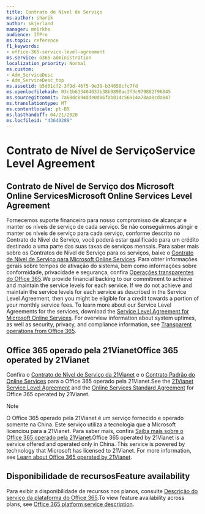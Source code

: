 ```yaml
---
title: Contrato de Nível de Serviço
ms.author: sharik
author: skjerland
manager: mnirkhe
audience: ITPro
ms.topic: reference
f1_keywords:
- office-365-service-level-agreement
ms.service: o365-administration
localization_priority: Normal
ms.custom:
- Adm_ServiceDesc
- Adm_ServiceDesc_top
ms.assetid: b5d01cf2-3f9d-46f5-9e39-b34650cfc7fd
ms.openlocfilehash: 03c1b613404033b38b9898ac2f3c979882f96845
ms.sourcegitcommit: 7a68dc894dde0d06fab014c56914a78aa8cda847
ms.translationtype: MT
ms.contentlocale: pt-BR
ms.lasthandoff: 04/21/2020
ms.locfileid: "43640289"
---
```

# <a name="service-level-agreement"></a><span data-ttu-id="4d677-102">Contrato de Nível de Serviço</span><span class="sxs-lookup"><span data-stu-id="4d677-102">Service Level Agreement</span></span>

## <a name="microsoft-online-services-level-agreement"></a><span data-ttu-id="4d677-103">Contrato de Nível de Serviço dos Microsoft Online Services</span><span class="sxs-lookup"><span data-stu-id="4d677-103">Microsoft Online Services Level Agreement</span></span>

<span data-ttu-id="4d677-p101">Fornecemos suporte financeiro para nosso compromisso de alcançar e manter os níveis de serviço de cada serviço. Se não conseguirmos atingir e manter os níveis de serviço para cada serviço, conforme descrito no Contrato de Nível de Serviço, você poderá estar qualificado para um crédito destinado a uma parte das suas taxas de serviços mensais. Para saber mais sobre os Contratos de Nível de Serviço para os serviços, baixe o [Contrato de Nível de Serviço para Microsoft Online Services](https://go.microsoft.com/fwlink/?linkid=272026). Para obter informações gerais sobre tempos de ativação do sistema, bem como informações sobre conformidade, privacidade e segurança, confira [Operações transparentes do Office 365](https://go.microsoft.com/fwlink/?linkid=845427).</span><span class="sxs-lookup"><span data-stu-id="4d677-p101">We provide financial backing to our commitment to achieve and maintain the service levels for each service. If we do not achieve and maintain the service levels for each service as described in the Service Level Agreement, then you might be eligible for a credit towards a portion of your monthly service fees. To learn more about our Service Level Agreements for the services, download the [Service Level Agreement for Microsoft Online Services](https://go.microsoft.com/fwlink/?linkid=272026). For overview information about system uptimes, as well as security, privacy, and compliance information, see [Transparent operations from Office 365](https://go.microsoft.com/fwlink/?linkid=845427).</span></span>
  
## <a name="office-365-operated-by-21vianet"></a><span data-ttu-id="4d677-108">Office 365 operado pela 21Vianet</span><span class="sxs-lookup"><span data-stu-id="4d677-108">Office 365 operated by 21Vianet</span></span>

<span data-ttu-id="4d677-109">Confira o [Contrato de Nível de Serviço da 21Vianet](https://go.microsoft.com/fwlink/?linkid=846729) e o [Contrato Padrão do Online Services](https://go.microsoft.com/fwlink/?linkid=846730) para o Office 365 operado pela 21Vianet.</span><span class="sxs-lookup"><span data-stu-id="4d677-109">See the [21Vianet Service Level Agreement](https://go.microsoft.com/fwlink/?linkid=846729) and the [Online Services Standard Agreement](https://go.microsoft.com/fwlink/?linkid=846730) for Office 365 operated by 21Vianet.</span></span> 
  
> [!NOTE]
> <span data-ttu-id="4d677-p102">O Office 365 operado pela 21Vianet é um serviço fornecido e operado somente na China. Este serviço utiliza a tecnologia que a Microsoft licenciou para a 21Vianet. Para saber mais, confira [Saiba mais sobre o Office 365 operado pela 21Vianet](https://go.microsoft.com/fwlink/?linkid=846725).</span><span class="sxs-lookup"><span data-stu-id="4d677-p102">Office 365 operated by 21Vianet is a service offered and operated only in China. This service is powered by technology that Microsoft has licensed to 21Vianet. For more information, see [Learn about Office 365 operated by 21Vianet](https://go.microsoft.com/fwlink/?linkid=846725).</span></span> 
  
## <a name="feature-availability"></a><span data-ttu-id="4d677-113">Disponibilidade de recursos</span><span class="sxs-lookup"><span data-stu-id="4d677-113">Feature availability</span></span>

<span data-ttu-id="4d677-114">Para exibir a disponibilidade de recursos nos planos, consulte [Descrição do serviço da plataforma do Office 365](office-365-platform-service-description.md).</span><span class="sxs-lookup"><span data-stu-id="4d677-114">To view feature availability across plans, see [Office 365 platform service description](office-365-platform-service-description.md).</span></span>
  